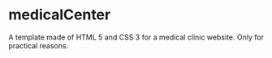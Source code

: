 # medicalCenter
A template made of HTML 5 and CSS 3 for a medical clinic website. Only for practical reasons.
